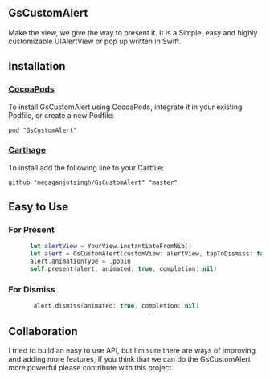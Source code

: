 GsCustomAlert
---
  Make the view, we give the way to present it.
  It is a Simple, easy and highly customizable UIAlertView or pop up written in Swift.
  
 Installation
 ---

### [CocoaPods](http://cocoapods.org)

  
  To install GsCustomAlert using CocoaPods, integrate it in your existing Podfile, or create a new Podfile:
  
  `pod "GsCustomAlert"`
  
### [Carthage](https://github.com/Carthage/Carthage)

  To install add the following line to your Cartfile:

  `github "megaganjotsingh/GsCustomAlert" "master"`
  
  Easy to Use
  ---
  ### For Present 
  
  ```swift
        let alertView = YourView.instantiateFromNib()
        let alert = GsCustomAlert(customView: alertView, tapToDismiss: false)
        alert.animationType = .popIn
        self.present(alert, animated: true, completion: nil)
  ```
  
  ### For Dismiss

```swift
       alert.dismiss(animated: true, completion: nil)
```
  
  Collaboration
---

I tried to build an easy to use API, but I'm sure there are ways of improving and adding more features, If you think that we can do the GsCustomAlert more powerful please contribute with this project.




